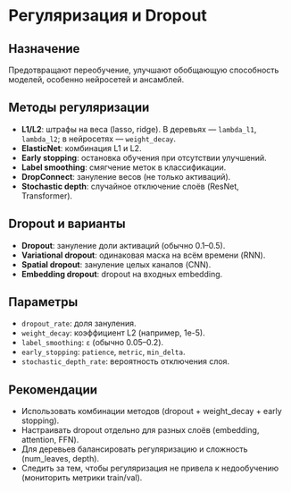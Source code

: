 # Регуляризация и Dropout

## Назначение
Предотвращают переобучение, улучшают обобщающую способность моделей, особенно нейросетей и ансамблей.

## Методы регуляризации
- **L1/L2**: штрафы на веса (lasso, ridge). В деревьях — `lambda_l1`, `lambda_l2`; в нейросетях — `weight_decay`.
- **ElasticNet**: комбинация L1 и L2.
- **Early stopping**: остановка обучения при отсутствии улучшений.
- **Label smoothing**: смягчение меток в классификации.
- **DropConnect**: зануление весов (не только активаций).
- **Stochastic depth**: случайное отключение слоёв (ResNet, Transformer).

## Dropout и варианты
- **Dropout**: зануление доли активаций (обычно 0.1–0.5).
- **Variational dropout**: одинаковая маска на всём времени (RNN).
- **Spatial dropout**: зануление целых каналов (CNN).
- **Embedding dropout**: dropout на входных embedding.

## Параметры
- `dropout_rate`: доля зануления.
- `weight_decay`: коэффициент L2 (например, 1e-5).
- `label_smoothing`: `ε` (обычно 0.05–0.2).
- `early_stopping`: `patience`, `metric`, `min_delta`.
- `stochastic_depth_rate`: вероятность отключения слоя.

## Рекомендации
- Использовать комбинации методов (dropout + weight_decay + early stopping).
- Настраивать dropout отдельно для разных слоёв (embedding, attention, FFN).
- Для деревьев балансировать регуляризацию и сложность (num_leaves, depth).
- Следить за тем, чтобы регуляризация не привела к недообучению (мониторить метрики train/val).
